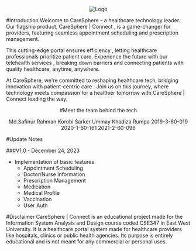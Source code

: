 <div align="center">

![Logo](https://i.imgur.com/aBDQqZV.png)

</div>

#Introduction
Welcome to CareSphere – a healthcare technology leader. Our flagship product, CareSphere | Connect , is a game-changer for providers, featuring seamless appointment scheduling and prescription management.

This cutting-edge portal ensures efficiency , letting healthcare professionals prioritize patient care. Experience the future with our telehealth services , breaking down barriers and connecting patients with quality healthcare, anytime, anywhere.

At CareSphere, we're committed to reshaping healthcare tech, bridging innovation with patient-centric care . Join us on this journey, where technology meets compassion for a healthier tomorrow with CareSphere | Connect leading the way.

<div align="center">

#Meet the team behind the tech

Md.Safinur Rahman Korobi Sarker Ummay Khadiza Rumpa
2019-3-60-019 2020-1-60-161 2021-2-60-096

</div>

#Update Notes

###V1.0 - December 24, 2023

- Implementation of basic features
  - Appointment Scheduling
  - Doctor/Nurse Information
  - Prescription Management
  - Medication
  - Medical Profile
  - Vaccination
  - User Auth

#Disclaimer
CareSphere | Connect is an educational project made for the Information System Analysis and Design course coded CSE347 in East West University. It is a healthcare portal system made for healthcare providers like hospitals, clinics or public health agencies. Its purpose is entirely educational and is not meant for any commercial or personal uses.
